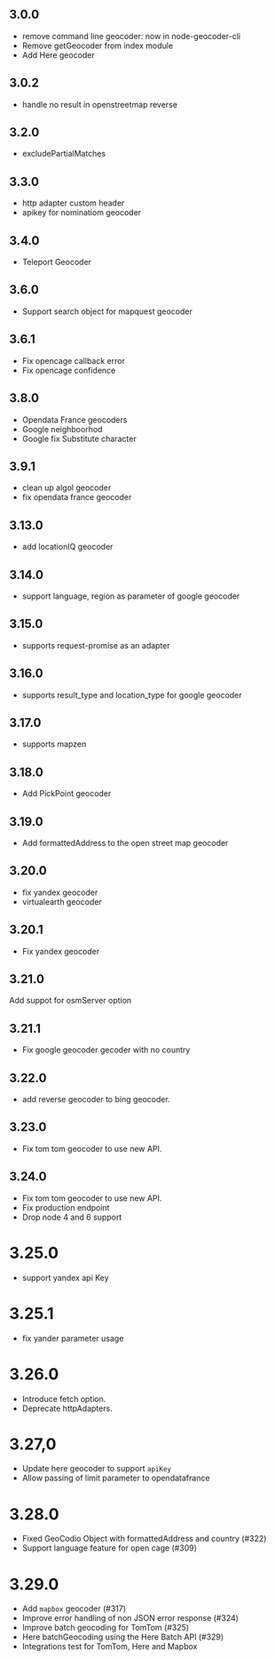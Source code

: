## 3.0.0

- remove command line geocoder: now in node-geocoder-cli
- Remove getGeocoder from index module
- Add Here geocoder

## 3.0.2

- handle no result in openstreetmap reverse

## 3.2.0

- excludePartialMatches

## 3.3.0

- http adapter custom header
- apikey for nominatiom geocoder

## 3.4.0

- Teleport Geocoder

## 3.6.0

- Support search object for mapquest geocoder

## 3.6.1

- Fix opencage callback error
- Fix opencage confidence

## 3.8.0

- Opendata France geocoders
- Google neighboorhod
- Google fix Substitute character

## 3.9.1

- clean up algol geocoder
- fix opendata france geocoder

## 3.13.0

- add locationIQ geocoder

## 3.14.0

- support language, region as parameter of google geocoder

## 3.15.0

- supports request-promise as an adapter

## 3.16.0

- supports result_type and location_type for google geocoder

## 3.17.0

- supports mapzen

## 3.18.0

- Add PickPoint geocoder

## 3.19.0

- Add formattedAddress to the open street map geocoder

## 3.20.0

- fix yandex geocoder
- virtualearth geocoder

## 3.20.1

- Fix yandex geocoder

## 3.21.0

Add suppot for osmServer option

## 3.21.1

- Fix google geocoder gecoder with no country

## 3.22.0

- add reverse geocoder to bing geocoder.

## 3.23.0

- Fix tom tom geocoder to use new API.

## 3.24.0

- Fix tom tom geocoder to use new API.
- Fix production endpoint
- Drop node 4 and 6 support

# 3.25.0

- support yandex api Key

# 3.25.1

- fix yander parameter usage

# 3.26.0

- Introduce fetch option.
- Deprecate httpAdapters.

# 3.27,0

- Update here geocoder to support `apiKey`
- Allow passing of limit parameter to opendatafrance

# 3.28.0

- Fixed GeoCodio Object with formattedAddress and country (#322)
- Support language feature for open cage (#309)

# 3.29.0

- Add `mapbox` geocoder (#317)
- Improve error handling of non JSON error response (#324)
- Improve batch geocoding for TomTom (#325)
- Here batchGeocoding using the Here Batch API (#329)
- Integrations test for TomTom, Here and Mapbox 
